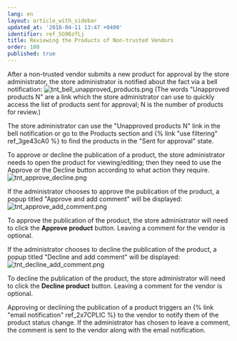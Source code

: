 ```yaml
---
lang: en
layout: article_with_sidebar
updated_at: '2018-04-11 13:47 +0400'
identifier: ref_5G96zfLj
title: Reviewing the Products of Non-trusted Vendors
order: 100
published: true
---
```

After a non-trusted vendor submits a new product for approval by the store administrator, the store administrator is notified about the fact via a bell notification:
![tnt_bell_unapproved_products.png]({{site.baseurl}}/attachments/ref_5G96zfLj/tnt_bell_unapproved_products.png)
(The words "Unapproved products N" are a link which the store administrator can use to quickly access the list of products sent for approval; N is the number of products for review.)

The store administrator can use the "Unapproved products N" link in the bell notification or go to the Products section and {% link "use filtering" ref_3ge43cA0 %} to find the products in the "Sent for approval" state.

To approve or decline the publication of a product, the store administrator needs to open the product for viewing/editing; then they need to use the Approve or the Decline button according to what action they require.
![tnt_approve_decline.png]({{site.baseurl}}/attachments/ref_5G96zfLj/tnt_approve_decline.png)

If the administrator chooses to approve the publication of the product, a popup titled "Approve and add comment" will be displayed:
![tnt_approve_add_comment.png]({{site.baseurl}}/attachments/ref_5G96zfLj/tnt_approve_add_comment.png)

To approve the publication of the product, the store administrator will need to click the **Approve product** button. Leaving a comment for the vendor is optional. 

If the administrator chooses to decline the publication of the product, a popup titled "Decline and add comment" will be displayed:
![tnt_decline_add_comment.png]({{site.baseurl}}/attachments/ref_5G96zfLj/tnt_decline_add_comment.png)

To decline the publication of the product, the store administrator will need to click the **Decline product** button. Leaving a comment for the vendor is optional. 

Approving or declining the publication of a product triggers an {% link "email notification" ref_2x7CPLIC %} to the vendor to notify them of the product status change. If the administrator has chosen to leave a comment, the comment is sent to the vendor along with the email notification.
